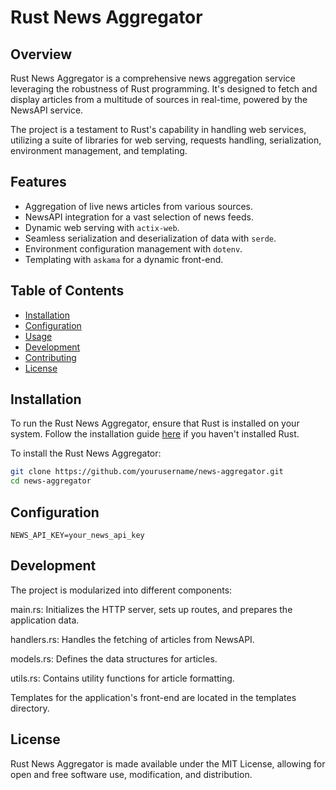 # Rust News Aggregator

## Overview
Rust News Aggregator is a comprehensive news aggregation service leveraging the robustness of Rust programming. It's designed to fetch and display articles from a multitude of sources in real-time, powered by the NewsAPI service.

The project is a testament to Rust's capability in handling web services, utilizing a suite of libraries for web serving, requests handling, serialization, environment management, and templating.

## Features
- Aggregation of live news articles from various sources.
- NewsAPI integration for a vast selection of news feeds.
- Dynamic web serving with `actix-web`.
- Seamless serialization and deserialization of data with `serde`.
- Environment configuration management with `dotenv`.
- Templating with `askama` for a dynamic front-end.

## Table of Contents
- [Installation](#installation)
- [Configuration](#configuration)
- [Usage](#usage)
- [Development](#development)
- [Contributing](#contributing)
- [License](#license)

## Installation
To run the Rust News Aggregator, ensure that Rust is installed on your system. Follow the installation guide [here](https://www.rust-lang.org/tools/install) if you haven't installed Rust.

To install the Rust News Aggregator:
```bash
git clone https://github.com/yourusername/news-aggregator.git
cd news-aggregator
```

## Configuration
```
NEWS_API_KEY=your_news_api_key
```

## Development

The project is modularized into different components:

main.rs: Initializes the HTTP server, sets up routes, and prepares the application data.

handlers.rs: Handles the fetching of articles from NewsAPI.

models.rs: Defines the data structures for articles.

utils.rs: Contains utility functions for article formatting.

Templates for the application's front-end are located in the templates directory.

## License

Rust News Aggregator is made available under the MIT License, allowing for open and free software use, modification, and distribution.



